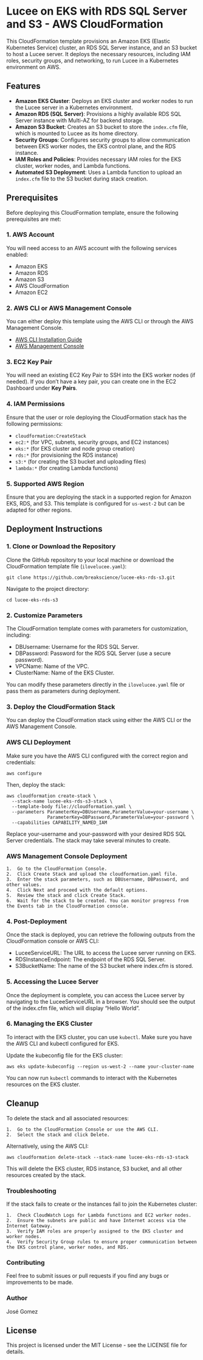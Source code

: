 # Lucee on EKS with RDS SQL Server and S3 - AWS CloudFormation

This CloudFormation template provisions an Amazon EKS (Elastic Kubernetes Service) cluster, an RDS SQL Server instance, and an S3 bucket to host a Lucee server. It deploys the necessary resources, including IAM roles, security groups, and networking, to run Lucee in a Kubernetes environment on AWS.

## Features

- **Amazon EKS Cluster**: Deploys an EKS cluster and worker nodes to run the Lucee server in a Kubernetes environment.
- **Amazon RDS (SQL Server)**: Provisions a highly available RDS SQL Server instance with Multi-AZ for backend storage.
- **Amazon S3 Bucket**: Creates an S3 bucket to store the `index.cfm` file, which is mounted to Lucee as its home directory.
- **Security Groups**: Configures security groups to allow communication between EKS worker nodes, the EKS control plane, and the RDS instance.
- **IAM Roles and Policies**: Provides necessary IAM roles for the EKS cluster, worker nodes, and Lambda functions.
- **Automated S3 Deployment**: Uses a Lambda function to upload an `index.cfm` file to the S3 bucket during stack creation.

## Prerequisites

Before deploying this CloudFormation template, ensure the following prerequisites are met:

### 1. AWS Account
You will need access to an AWS account with the following services enabled:

- Amazon EKS
- Amazon RDS
- Amazon S3
- AWS CloudFormation
- Amazon EC2

### 2. AWS CLI or AWS Management Console
You can either deploy this template using the AWS CLI or through the AWS Management Console.
- [AWS CLI Installation Guide](https://docs.aws.amazon.com/cli/latest/userguide/install-cliv2.html)
- [AWS Management Console](https://aws.amazon.com/console/)

### 3. EC2 Key Pair
You will need an existing EC2 Key Pair to SSH into the EKS worker nodes (if needed). If you don’t have a key pair, you can create one in the EC2 Dashboard under **Key Pairs**.

### 4. IAM Permissions
Ensure that the user or role deploying the CloudFormation stack has the following permissions:

- `cloudformation:CreateStack`
- `ec2:*` (for VPC, subnets, security groups, and EC2 instances)
- `eks:*` (for EKS cluster and node group creation)
- `rds:*` (for provisioning the RDS instance)
- `s3:*` (for creating the S3 bucket and uploading files)
- `lambda:*` (for creating Lambda functions)

### 5. Supported AWS Region
Ensure that you are deploying the stack in a supported region for Amazon EKS, RDS, and S3. This template is configured for `us-west-2` but can be adapted for other regions.

## Deployment Instructions

### 1. Clone or Download the Repository

Clone the GitHub repository to your local machine or download the CloudFormation template file (`ilovelucee.yaml`):

	git clone https://github.com/breakscience/lucee-eks-rds-s3.git

Navigate to the project directory:

	cd lucee-eks-rds-s3

### 2. Customize Parameters

The CloudFormation template comes with parameters for customization, including:

- DBUsername: Username for the RDS SQL Server.
- DBPassword: Password for the RDS SQL Server (use a secure password).
- VPCName: Name of the VPC.
- ClusterName: Name of the EKS Cluster.

You can modify these parameters directly in the `ilovelucee.yaml` file or pass them as parameters during deployment.

### 3. Deploy the CloudFormation Stack

You can deploy the CloudFormation stack using either the AWS CLI or the AWS Management Console.

### AWS CLI Deployment

Make sure you have the AWS CLI configured with the correct region and credentials:

	aws configure

Then, deploy the stack:

	aws cloudformation create-stack \
	  --stack-name lucee-eks-rds-s3-stack \
	  --template-body file://cloudformation.yaml \
	  --parameters ParameterKey=DBUsername,ParameterValue=your-username \
	               ParameterKey=DBPassword,ParameterValue=your-password \
	  --capabilities CAPABILITY_NAMED_IAM

Replace your-username and your-password with your desired RDS SQL Server credentials.
The stack may take several minutes to create.

### AWS Management Console Deployment

	1.	Go to the CloudFormation Console.
	2.	Click Create Stack and upload the cloudformation.yaml file.
	3.	Enter the stack parameters, such as DBUsername, DBPassword, and other values.
	4.	Click Next and proceed with the default options.
	5.	Review the stack and click Create Stack.
	6.	Wait for the stack to be created. You can monitor progress from the Events tab in the CloudFormation console.
   
### 4. Post-Deployment

Once the stack is deployed, you can retrieve the following outputs from the CloudFormation console or AWS CLI:

- LuceeServiceURL: The URL to access the Lucee server running on EKS.
- RDSInstanceEndpoint: The endpoint of the RDS SQL Server.
- S3BucketName: The name of the S3 bucket where index.cfm is stored.

### 5. Accessing the Lucee Server

Once the deployment is complete, you can access the Lucee server by navigating to the LuceeServiceURL in a browser. You should see the output of the index.cfm file, which will display “Hello World”.

### 6. Managing the EKS Cluster

To interact with the EKS cluster, you can use `kubectl`. Make sure you have the AWS CLI and kubectl configured for EKS.

Update the kubeconfig file for the EKS cluster:

	aws eks update-kubeconfig --region us-west-2 --name your-cluster-name

You can now run `kubectl` commands to interact with the Kubernetes resources on the EKS cluster.

## Cleanup

To delete the stack and all associated resources:

	1.	Go to the CloudFormation Console or use the AWS CLI.
	2.	Select the stack and click Delete.

Alternatively, using the AWS CLI:

	aws cloudformation delete-stack --stack-name lucee-eks-rds-s3-stack

This will delete the EKS cluster, RDS instance, S3 bucket, and all other resources created by the stack.

### Troubleshooting

If the stack fails to create or the instances fail to join the Kubernetes cluster:

	1.	Check CloudWatch Logs for Lambda functions and EC2 worker nodes.
	2.	Ensure the subnets are public and have Internet access via the Internet Gateway.
	3.	Verify IAM roles are properly assigned to the EKS cluster and worker nodes.
	4.	Verify Security Group rules to ensure proper communication between the EKS control plane, worker nodes, and RDS.

### Contributing

Feel free to submit issues or pull requests if you find any bugs or improvements to be made.

### Author

José Gomez

## License

This project is licensed under the MIT License - see the LICENSE file for details.
